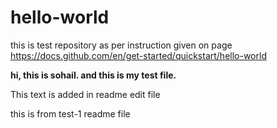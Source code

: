 # hello-world
this is test repository as per instruction given on page https://docs.github.com/en/get-started/quickstart/hello-world

**hi, this is sohail. and this is my test file.**

This text is added in readme edit file

this is from test-1 readme file
